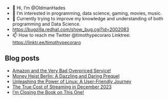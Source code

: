 - 👋 Hi, I’m @OldmanHades
- 👀 I’m interested in programming, data science, gaming, movies, music.
- 🌱 Currently trying to improve my knowledge and understanding of both programming and Data Science.
- https://bugzilla.redhat.com/show_bug.cgi?id=2002083
- 📫 How to reach me Twitter @timothypecoraro
Linktree: https://linktr.ee/timothypecoraro

## Blog posts
<!-- BLOG-POST-LIST:START -->
- [Amazon and the Very Bad Overpriced Service!](https://medium.com/@timothypecoraro/amazon-and-the-very-bad-overpriced-service-a51a42bb6f10?source=rss-5097f5c9b801------2)
- [Money Heist Berlin: A Dazzling and Daring Prequel](https://medium.com/@timothypecoraro/money-heist-berlin-a-dazzling-and-daring-prequel-512a0ca90f6f?source=rss-5097f5c9b801------2)
- [Unleashing the Power of Linux: A User-Friendly Journey](https://medium.com/@timothypecoraro/unleashing-the-power-of-linux-a-user-friendly-journey-50953f7642d4?source=rss-5097f5c9b801------2)
- [The True Cost of Streaming in December 2023](https://medium.com/@timothypecoraro/the-true-cost-of-streaming-in-december-2023-0eae985d9c4b?source=rss-5097f5c9b801------2)
- [I’m Closing the Book on This One!](https://medium.com/@timothypecoraro/im-closing-the-book-on-this-one-815e375367a6?source=rss-5097f5c9b801------2)
<!-- BLOG-POST-LIST:END -->
